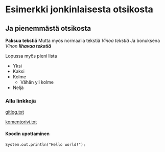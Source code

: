 # Esimerkki jonkinlaisesta otsikosta
## Ja pienemmästä otsikosta
**Paksua tekstiä**
Mutta myös normaalia tekstiä
*Vinoa tekstiä*
Ja bonuksena
_Vinon **lihavaa tekstiä**_



Lopussa myös pieni lista
* Yksi
* Kaksi
* Kolme
	* Vähän yli kolme
* Neljä

### Alla linkkejä
[gitlog.txt](https://github.com/LauriTahvanainen/ot-harjoitustyo/blob/master/laskarit/viikko1/gitlog.txt)

[komentorivi.txt](https://github.com/LauriTahvanainen/ot-harjoitustyo/blob/master/laskarit/viikko1/komentorivi.txt)

#### Koodin upottaminen
`System.out.println("Hello world!");`
      

